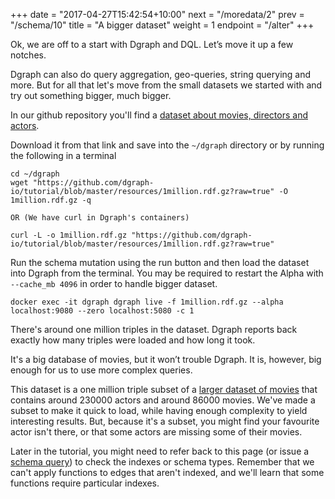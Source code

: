 +++
date = "2017-04-27T15:42:54+10:00"
next = "/moredata/2"
prev = "/schema/10"
title = "A bigger dataset"
weight = 1
endpoint = "/alter"
+++

Ok, we are off to a start with Dgraph and DQL.  Let’s move it up
a few notches.

Dgraph can also do query aggregation, geo-queries, string querying and
more.  But for all that let's move from the small datasets we started
with and try out something bigger, much bigger.

In our github repository you'll find a [dataset about movies, directors
and actors](https://github.com/dgraph-io/tutorial/tree/master/resources/1million.rdf.gz).  

Download it from that link and save into the `~/dgraph` directory or by running the following in a terminal

```
cd ~/dgraph
wget "https://github.com/dgraph-io/tutorial/blob/master/resources/1million.rdf.gz?raw=true" -O 1million.rdf.gz -q

OR (We have curl in Dgraph's containers)

curl -L -o 1million.rdf.gz "https://github.com/dgraph-io/tutorial/blob/master/resources/1million.rdf.gz?raw=true"

```

Run the schema mutation using the run button and then load the dataset
into Dgraph from the terminal. You may be required to restart the Alpha with `--cache_mb 4096` in order to handle bigger dataset.

```
docker exec -it dgraph dgraph live -f 1million.rdf.gz --alpha localhost:9080 --zero localhost:5080 -c 1
```

There's around one million triples in the dataset.
Dgraph reports back exactly how many triples were loaded and how long
it took.

<!--There are
actors are described in the dataset.-->

It's a big database of movies, but it won’t trouble Dgraph.  It is, however, big enough for us to
use more complex queries.

This dataset is a one million triple subset of a [larger dataset of
movies](https://github.com/dgraph-io/benchmarks/blob/master/data/21million.rdf.gz)
that contains around 230000 actors and around 86000 movies.  We've made a subset to
make it quick to load, while having enough complexity to yield
interesting results.  But, because it's a subset, you might find your
favourite actor isn't there, or that some actors are missing some of
their movies.

Later in the tutorial, you might need to refer back to this page (or
issue a [schema query](../../basic/3)) to check the indexes or schema types.  Remember that
we can't apply functions to edges that aren't indexed, and we'll learn
that some
functions require particular indexes.
